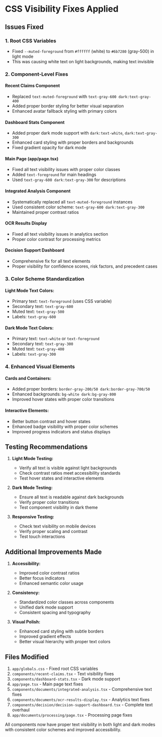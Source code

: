 # CSS Visibility Fixes Applied

## Issues Fixed

### 1. **Root CSS Variables**

- Fixed `--muted-foreground` from `#ffffff` (white) to `#6b7280` (gray-500) in light mode
- This was causing white text on light backgrounds, making text invisible

### 2. **Component-Level Fixes**

#### **Recent Claims Component**

- Replaced `text-muted-foreground` with `text-gray-600 dark:text-gray-400`
- Added proper border styling for better visual separation
- Enhanced avatar fallback styling with primary colors

#### **Dashboard Stats Component**

- Added proper dark mode support with `dark:text-white`, `dark:text-gray-300`
- Enhanced card styling with proper borders and backgrounds
- Fixed gradient opacity for dark mode

#### **Main Page (app/page.tsx)**

- Fixed all text visibility issues with proper color classes
- Added `text-foreground` for main headings
- Used `text-gray-600 dark:text-gray-300` for descriptions

#### **Integrated Analysis Component**

- Systematically replaced all `text-muted-foreground` instances
- Used consistent color scheme: `text-gray-600 dark:text-gray-300`
- Maintained proper contrast ratios

#### **OCR Results Display**

- Fixed all text visibility issues in analytics section
- Proper color contrast for processing metrics

#### **Decision Support Dashboard**

- Comprehensive fix for all text elements
- Proper visibility for confidence scores, risk factors, and precedent cases

### 3. **Color Scheme Standardization**

#### **Light Mode Text Colors:**

- Primary text: `text-foreground` (uses CSS variable)
- Secondary text: `text-gray-600`
- Muted text: `text-gray-500`
- Labels: `text-gray-600`

#### **Dark Mode Text Colors:**

- Primary text: `text-white` or `text-foreground`
- Secondary text: `text-gray-300`
- Muted text: `text-gray-400`
- Labels: `text-gray-300`

### 4. **Enhanced Visual Elements**

#### **Cards and Containers:**

- Added proper borders: `border-gray-200/50 dark:border-gray-700/50`
- Enhanced backgrounds: `bg-white dark:bg-gray-800`
- Improved hover states with proper color transitions

#### **Interactive Elements:**

- Better button contrast and hover states
- Enhanced badge visibility with proper color schemes
- Improved progress indicators and status displays

## Testing Recommendations

1. **Light Mode Testing:**

   - Verify all text is visible against light backgrounds
   - Check contrast ratios meet accessibility standards
   - Test hover states and interactive elements

2. **Dark Mode Testing:**

   - Ensure all text is readable against dark backgrounds
   - Verify proper color transitions
   - Test component visibility in dark theme

3. **Responsive Testing:**
   - Check text visibility on mobile devices
   - Verify proper scaling and contrast
   - Test touch interactions

## Additional Improvements Made

1. **Accessibility:**

   - Improved color contrast ratios
   - Better focus indicators
   - Enhanced semantic color usage

2. **Consistency:**

   - Standardized color classes across components
   - Unified dark mode support
   - Consistent spacing and typography

3. **Visual Polish:**
   - Enhanced card styling with subtle borders
   - Improved gradient effects
   - Better visual hierarchy with proper text colors

## Files Modified

1. `app/globals.css` - Fixed root CSS variables
2. `components/recent-claims.tsx` - Text visibility fixes
3. `components/dashboard-stats.tsx` - Dark mode support
4. `app/page.tsx` - Main page text fixes
5. `components/documents/integrated-analysis.tsx` - Comprehensive text fixes
6. `components/documents/ocr-results-display.tsx` - Analytics text fixes
7. `components/decision/decision-support-dashboard.tsx` - Complete text overhaul
8. `app/documents/processing/page.tsx` - Processing page fixes

All components now have proper text visibility in both light and dark modes with consistent color schemes and improved accessibility.
